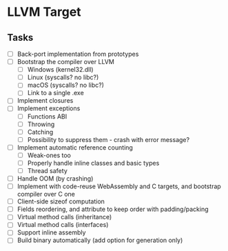 # LLVM Target

## Tasks

- [ ] Back-port implementation from prototypes
- [ ] Bootstrap the compiler over LLVM
  - [ ] Windows (kernel32.dll)
  - [ ] Linux (syscalls? no libc?)
  - [ ] macOS (syscalls? no libc?)
  - [ ] Link to a single .exe
- [ ] Implement closures
- [ ] Implement exceptions
  - [ ] Functions ABI
  - [ ] Throwing
  - [ ] Catching
  - [ ] Possibility to suppress them - crash with error message?
- [ ] Implement automatic reference counting
  - [ ] Weak-ones too
  - [ ] Properly handle inline classes and basic types
  - [ ] Thread safety
- [ ] Handle OOM (by crashing)
- [ ] Implement with code-reuse WebAssembly and C targets, and bootstrap compiler over C one
- [ ] Client-side sizeof computation
- [ ] Fields reordering, and attribute to keep order with padding/packing
- [ ] Virtual method calls (inheritance)
- [ ] Virtual method calls (interfaces)
- [ ] Support inline assembly
- [ ] Build binary automatically (add option for generation only)
